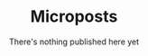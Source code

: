 <script context="module">
    export const prerender = true;
</script>

<script>
  import Header from "$lib/components/SEO/index.svelte"
</script>

<Header
	slug="/"
	title="Microposts"
	metadescription="Read tiny (tweets alike) publications that encapsulate thoughts, opinions, ideas, and reflections."/>

# Microposts

There's nothing published here yet
